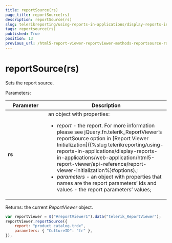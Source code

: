 ```yaml
---
title: reportSource(rs)
page_title: reportSource(rs) 
description: reportSource(rs)
slug: telerikreporting/using-reports-in-applications/display-reports-in-applications/web-application/html5-report-viewer/api-reference/reportviewer/methods/reportsource(rs)
tags: reportsource(rs)
published: True
position: 13
previous_url: /html5-report-viewer-reportviewer-methods-reportsource-rs
---
```

<style>
table th:first-of-type {
	width: 25%;
}
table th:nth-of-type(2) {
	width: 75%;
}
</style>

# reportSource(rs)

Sets the report source.

Parameters:

| Parameter | Description |
| ------ | ------ |
| __rs__ |an object with properties:<ul><li>*report* - the report. For more information please see jQuery.fn.telerik_ReportViewer’s reportSource option in [Report Viewer Initialization]({%slug telerikreporting/using-reports-in-applications/display-reports-in-applications/web-application/html5-report-viewer/api-reference/report-viewer-initialization%}#options).;</li><li>*parameters* - an object with properties that names are the report parameters’ ids and values - the report parameters’ values;</li></ul>|

Returns: the current *ReportViewer* object. 

````JavaScript
var reportViewer = $("#reportViewer1").data("telerik_ReportViewer");
reportViewer.reportSource({
	report: "product catalog.trdx",
	parameters: { "CultureID": "fr" },
});
````


